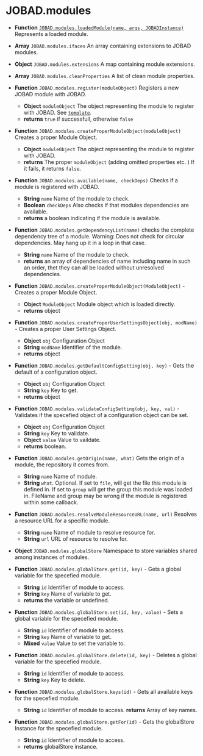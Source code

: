 # JOBAD.modules

* **Function** [`JOBAD.modules.loadedModule(name, args, JOBADInstance)`](loadedModule.md) Represents a loaded module. 
* **Array** `JOBAD.modules.ifaces` An array containing extensions to JOBAD modules. 
* **Object** `JOBAD.modules.extensions` A map containing module extensions. 
* **Array** `JOBAD.modules.cleanProperties` A list of clean module properties. 
* **Function** `JOBAD.modules.register(moduleObject)` Registers a new JOBAD module with JOBAD. 
	* **Object** `moduleObject` The object representing the module to register with JOBAD. See [`template`](../../template.md). 
	* **returns** `true` if successfull, otherwise `false`
* **Function** `JOBAD.modules.createProperModuleObject(moduleObject)` Creates a proper Module Object. 
	* **Object** `moduleObject` The object representing the module to register with JOBAD. 
	* **returns** The proper `moduleObject` (adding omitted properties etc. ) If it fails, it returns `false`. 
* **Function** `JOBAD.modules.available(name, checkDeps)` Checks if a module is registered with JOBAD. 
	* **String** `name` Name of the module to check. 
	* **Boolean** `checkDeps` Also checks if that modules dependencies are available. 
	* **returns** a boolean indicating if the module is available. 
* **Function** `JOBAD.modules.getDependencyList(name)` checks the complete dependency tree of a module. Warning: Does not check for circular dependencies. May hang up it in a loop in that case. 
	* **String** `name` Name of the module to check. 
	* **returns** an array of dependencies of name including name in such an order, thet they can all be loaded without unresolved dependencies. 

* **Function** `JOBAD.modules.createProperModuleObject(ModuleObject)` - Creates a proper Module Object. 
	* **Object** `ModuleObject` Module object which is loaded directly. 
	* **returns** object

* **Function** `JOBAD.modules.createProperUserSettingsObject(obj, modName)` - Creates a proper User Settings Object. 
	* **Object** `obj` Configuration Object
	* **String** `modName` Identifier of the module. 
	* **returns** object
	
* **Function** `JOBAD.modules.getDefaultConfigSetting(obj, key)` - Gets the default of a configuration object. 
	* **Object** `obj` Configuration Object
	* **String** `key` Key to get. 
	* **returns** object

* **Function** `JOBAD.modules.validateConfigSetting(obj, key, val)` - Validates if the specefied object of a configuration object can be set. 
	* **Object** `obj` Configuration Object
	* **String** `key` Key to validate. 
	* **Object** `value` Value to vaildate. 
	* **returns** boolean. 

* **Function** `JOBAD.modules.getOrigin(name, what)` Gets the origin of a module,  the repository it comes from. 
	* **String** `name` Name of module. 
	* **String** `what`. Optional. If set to `file`, will get the file this module is defined in. If set to `group` will get the group this module was loaded in. FileName and group may be wrong if the module is registered within some callback. 

* **Function** `JOBAD.modules.resolveModuleResourceURL(name, url)` Resolves a resource URL for a specific module. 
	* **String** `name` Name of module to resolve resource for. 
	* **String** `url` URL of resource to resolve for. 


* **Object** `JOBAD.modules.globalStore` Namespace to store variables shared among instances of modules. 
* **Function** `JOBAD.modules.globalStore.get(id, key)` - Gets a global variable for the specefied module. 
	* **String** `id` Identifier of module to access. 
	* **String** `key` Name of variable to get. 
	* **returns** the variable or undefined. 
* **Function** `JOBAD.modules.globalStore.set(id, key, value)` - Sets a global variable for the specefied module. 
	* **String** `id` Identifier of module to access. 
	* **String** `key` Name of variable to get. 
	* **Mixed** `value` Value to set the variable to. 
* **Function** `JOBAD.modules.globalStore.delete(id, key)` - Deletes a global variable for the specefied module. 
	* **String** `id` Identifier of module to access. 
	* **String** `key` Key to delete. 
* **Function** `JOBAD.modules.globalStore.keys(id)` - Gets all available keys for the specefied module. 
	* **String** `id` Identifier of module to access. 
	**returns** Array of key names. 
* **Function** `JOBAD.modules.globalStore.getFor(id)` - Gets the globalStore Instance for the specefied module. 
	* **String** `id` Identifier of module to access. 
	* **returns** globalStore instance. 